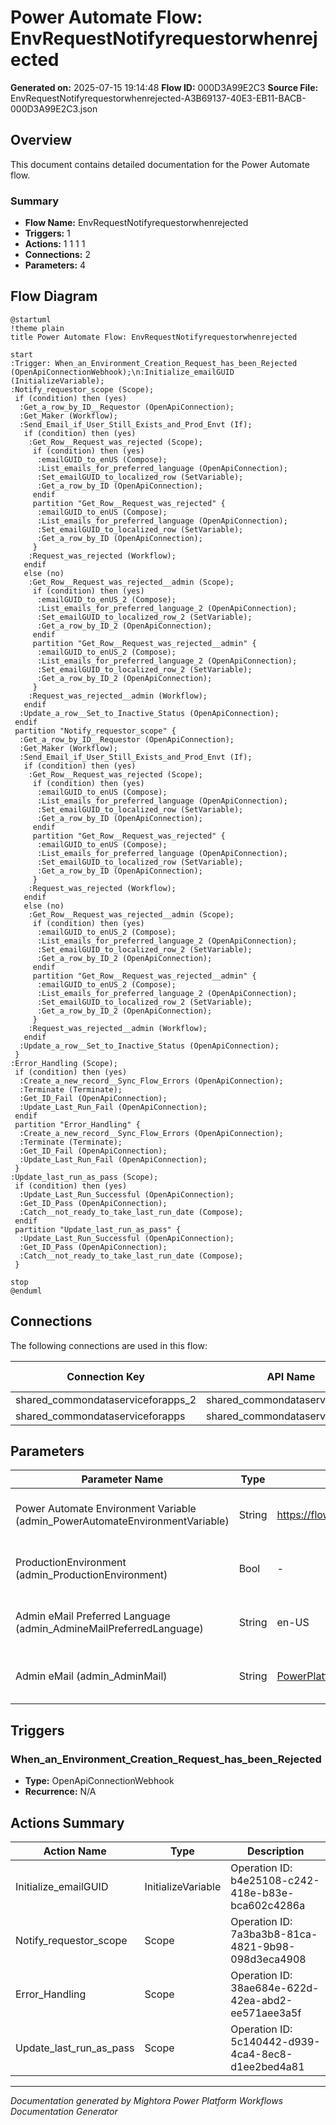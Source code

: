 ﻿# Power Automate Flow: EnvRequestNotifyrequestorwhenrejected

**Generated on:** 2025-07-15 19:14:48
**Flow ID:** 000D3A99E2C3
**Source File:** EnvRequestNotifyrequestorwhenrejected-A3B69137-40E3-EB11-BACB-000D3A99E2C3.json

## Overview

This document contains detailed documentation for the Power Automate flow.

### Summary
- **Flow Name:** EnvRequestNotifyrequestorwhenrejected
- **Triggers:** 1
- **Actions:** 1 1 1 1
- **Connections:** 2
- **Parameters:** 4

## Flow Diagram

```plantuml
@startuml
!theme plain
title Power Automate Flow: EnvRequestNotifyrequestorwhenrejected

start
:Trigger: When_an_Environment_Creation_Request_has_been_Rejected (OpenApiConnectionWebhook);\n:Initialize_emailGUID (InitializeVariable);
:Notify_requestor_scope (Scope);
 if (condition) then (yes)
  :Get_a_row_by_ID__Requestor (OpenApiConnection);
  :Get_Maker (Workflow);
  :Send_Email_if_User_Still_Exists_and_Prod_Envt (If);
   if (condition) then (yes)
    :Get_Row__Request_was_rejected (Scope);
     if (condition) then (yes)
      :emailGUID_to_enUS (Compose);
      :List_emails_for_preferred_language (OpenApiConnection);
      :Set_emailGUID_to_localized_row (SetVariable);
      :Get_a_row_by_ID (OpenApiConnection);
     endif
     partition "Get_Row__Request_was_rejected" {
      :emailGUID_to_enUS (Compose);
      :List_emails_for_preferred_language (OpenApiConnection);
      :Set_emailGUID_to_localized_row (SetVariable);
      :Get_a_row_by_ID (OpenApiConnection);
     }
    :Request_was_rejected (Workflow);
   endif
   else (no)
    :Get_Row__Request_was_rejected__admin (Scope);
     if (condition) then (yes)
      :emailGUID_to_enUS_2 (Compose);
      :List_emails_for_preferred_language_2 (OpenApiConnection);
      :Set_emailGUID_to_localized_row_2 (SetVariable);
      :Get_a_row_by_ID_2 (OpenApiConnection);
     endif
     partition "Get_Row__Request_was_rejected__admin" {
      :emailGUID_to_enUS_2 (Compose);
      :List_emails_for_preferred_language_2 (OpenApiConnection);
      :Set_emailGUID_to_localized_row_2 (SetVariable);
      :Get_a_row_by_ID_2 (OpenApiConnection);
     }
    :Request_was_rejected__admin (Workflow);
   endif
  :Update_a_row__Set_to_Inactive_Status (OpenApiConnection);
 endif
 partition "Notify_requestor_scope" {
  :Get_a_row_by_ID__Requestor (OpenApiConnection);
  :Get_Maker (Workflow);
  :Send_Email_if_User_Still_Exists_and_Prod_Envt (If);
   if (condition) then (yes)
    :Get_Row__Request_was_rejected (Scope);
     if (condition) then (yes)
      :emailGUID_to_enUS (Compose);
      :List_emails_for_preferred_language (OpenApiConnection);
      :Set_emailGUID_to_localized_row (SetVariable);
      :Get_a_row_by_ID (OpenApiConnection);
     endif
     partition "Get_Row__Request_was_rejected" {
      :emailGUID_to_enUS (Compose);
      :List_emails_for_preferred_language (OpenApiConnection);
      :Set_emailGUID_to_localized_row (SetVariable);
      :Get_a_row_by_ID (OpenApiConnection);
     }
    :Request_was_rejected (Workflow);
   endif
   else (no)
    :Get_Row__Request_was_rejected__admin (Scope);
     if (condition) then (yes)
      :emailGUID_to_enUS_2 (Compose);
      :List_emails_for_preferred_language_2 (OpenApiConnection);
      :Set_emailGUID_to_localized_row_2 (SetVariable);
      :Get_a_row_by_ID_2 (OpenApiConnection);
     endif
     partition "Get_Row__Request_was_rejected__admin" {
      :emailGUID_to_enUS_2 (Compose);
      :List_emails_for_preferred_language_2 (OpenApiConnection);
      :Set_emailGUID_to_localized_row_2 (SetVariable);
      :Get_a_row_by_ID_2 (OpenApiConnection);
     }
    :Request_was_rejected__admin (Workflow);
   endif
  :Update_a_row__Set_to_Inactive_Status (OpenApiConnection);
 }
:Error_Handling (Scope);
 if (condition) then (yes)
  :Create_a_new_record__Sync_Flow_Errors (OpenApiConnection);
  :Terminate (Terminate);
  :Get_ID_Fail (OpenApiConnection);
  :Update_Last_Run_Fail (OpenApiConnection);
 endif
 partition "Error_Handling" {
  :Create_a_new_record__Sync_Flow_Errors (OpenApiConnection);
  :Terminate (Terminate);
  :Get_ID_Fail (OpenApiConnection);
  :Update_Last_Run_Fail (OpenApiConnection);
 }
:Update_last_run_as_pass (Scope);
 if (condition) then (yes)
  :Update_Last_Run_Successful (OpenApiConnection);
  :Get_ID_Pass (OpenApiConnection);
  :Catch__not_ready_to_take_last_run_date (Compose);
 endif
 partition "Update_last_run_as_pass" {
  :Update_Last_Run_Successful (OpenApiConnection);
  :Get_ID_Pass (OpenApiConnection);
  :Catch__not_ready_to_take_last_run_date (Compose);
 }

stop
@enduml
```

## Connections

The following connections are used in this flow:

| Connection Key | API Name | Logical Name | Runtime Source |
|----------------|----------|--------------|----------------|
| shared_commondataserviceforapps_2 | shared_commondataserviceforapps | admin_sharedcommondataserviceforapps_98924 | embedded |
| shared_commondataserviceforapps | shared_commondataserviceforapps | admin_CoECoreDataverse | embedded |

## Parameters

| Parameter Name | Type | Default Value | Description |
|----------------|------|---------------|-------------|
| Power Automate Environment Variable (admin_PowerAutomateEnvironmentVariable) | String | https://flow.microsoft.com/manage/environments/ | Inventory - REQUIRED. Environment, including geographic location, for Power Automate - Ex for commercial: https://flow.microsoft.com/manage/environments/ |
| ProductionEnvironment (admin_ProductionEnvironment) | Bool | - | Inventory - Yes by default. Set to No if you are creating a dev type envt. This will allow some flows to set target users to the admin instead of resource owners |
| Admin eMail Preferred Language (admin_AdmineMailPreferredLanguage) | String | en-US | Inventory - The preferred language for the emails sent to the admin email alias, which is specified in theAdmin eMail environment variable. Default is en-US |
| Admin eMail (admin_AdminMail) | String | PowerPlatformAdmins@powercattools.onmicrosoft.com | Inventory - CoE Admin eMail. Email address used in flows to send notifications to admins; this should be either your email address or a distribution list |

## Triggers

### When_an_Environment_Creation_Request_has_been_Rejected
- **Type:** OpenApiConnectionWebhook
- **Recurrence:** N/A

## Actions Summary

| Action Name | Type | Description |
|-------------|------|-------------|
| Initialize_emailGUID | InitializeVariable | Operation ID: b4e25108-c242-418e-b83e-bca602c4286a |
| Notify_requestor_scope | Scope | Operation ID: 7a3ba3b8-81ca-4821-9b98-098d3eca4908 |
| Error_Handling | Scope | Operation ID: 38ae684e-622d-42ea-abd2-ee571aee3a5f |
| Update_last_run_as_pass | Scope | Operation ID: 5c140442-d939-4ca4-8ec8-d1ee2bed4a81 |

---
*Documentation generated by Mightora Power Platform Workflows Documentation Generator*
